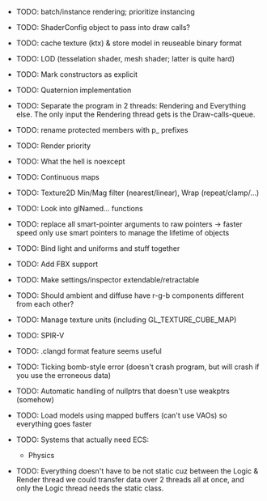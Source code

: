 - TODO: batch/instance rendering; prioritize instancing
- TODO: ShaderConfig object to pass into draw calls?
- TODO: cache texture (ktx) & store model in reuseable binary format
- TODO: LOD (tesselation shader, mesh shader; latter is quite hard)
- TODO: Mark constructors as explicit
- TODO: Quaternion implementation
- TODO: Separate the program in 2 threads: Rendering and Everything else. The only input the Rendering thread
gets is the Draw-calls-queue.
- TODO: rename protected members with p_ prefixes
- TODO: Render priority
- TODO: What the hell is noexcept
- TODO: Continuous maps
- TODO: Texture2D Min/Mag filter (nearest/linear), Wrap (repeat/clamp/...)
- TODO: Look into glNamed... functions
- TODO: replace all smart-pointer arguments to raw pointers -> faster speed
        only use smart pointers to manage the lifetime of objects
- TODO: Bind light and uniforms and stuff together
- TODO: Add FBX support
- TODO: Make settings/inspector extendable/retractable
- TODO: Should ambient and diffuse have r-g-b components different from each other?
- TODO: Manage texture units (including GL_TEXTURE_CUBE_MAP)
- TODO: SPIR-V
- TODO: .clangd format feature seems useful
- TODO: Ticking bomb-style error (doesn't crash program, but will crash if you use the erroneous data)
- TODO: Automatic handling of nullptrs that doesn't use weakptrs (somehow)
- TODO: Load models using mapped buffers (can't use VAOs) so everything goes faster

- TODO: Systems that actually need ECS:
    + Physics

- TODO: Everything doesn't have to be not static cuz between the Logic & Render thread we could transfer data
over 2 threads all at once, and only the Logic thread needs the static class.